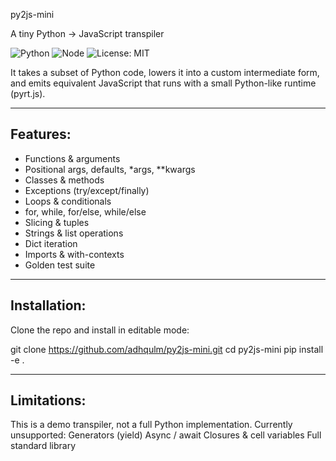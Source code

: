 py2js-mini

A tiny Python → JavaScript transpiler

![Python](https://img.shields.io/badge/python-3.11+-blue.svg)
![Node](https://img.shields.io/badge/node-18+-green.svg)
![License: MIT](https://img.shields.io/badge/License-MIT-yellow.svg)

It takes a subset of Python code, lowers it into a custom intermediate form, 
and emits equivalent JavaScript that runs with a small Python-like runtime (pyrt.js).

---------

## Features:

- Functions & arguments
- Positional args, defaults, *args, **kwargs
- Classes & methods
- Exceptions (try/except/finally)
- Loops & conditionals
- for, while, for/else, while/else
- Slicing & tuples
- Strings & list operations
- Dict iteration
- Imports & with-contexts
- Golden test suite

--------

## Installation:

Clone the repo and install in editable mode:

git clone https://github.com/adhqulm/py2js-mini.git
cd py2js-mini
pip install -e .

---------

## Limitations:

This is a demo transpiler, not a full Python implementation.
Currently unsupported:
Generators (yield)
Async / await
Closures & cell variables
Full standard library

